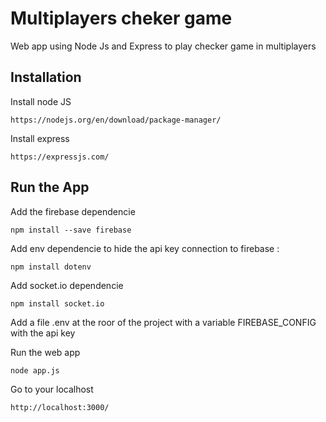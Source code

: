 # Multiplayers cheker game

Web app using Node Js and Express to play checker game in multiplayers

## Installation

Install node JS
```
https://nodejs.org/en/download/package-manager/
```

Install express
```
https://expressjs.com/
```

## Run the App

Add the firebase dependencie
```
npm install --save firebase
```

Add env dependencie to hide the api key connection to firebase :
```
npm install dotenv
```

Add socket.io dependencie

```
npm install socket.io
```

Add a file .env at the roor of the project with a variable FIREBASE_CONFIG with the api key

Run the web app
```
node app.js
```

Go to your localhost
```
http://localhost:3000/
```
